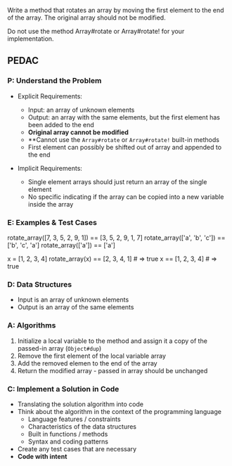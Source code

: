 Write a method that rotates an array by moving the first element to the end of the array. The original array should not be modified.

Do not use the method Array#rotate or Array#rotate! for your implementation.

## PEDAC

### P: Understand the Problem

- Explicit Requirements:
  - Input: an array of unknown elements
  - Output: an array with the same elements, but the first element has been added to the end
  - **Original array cannot be modified**
  - **Cannot use the `Array#rotate` or `Array#rotate!` built-in methods
  - First element can possibly be shifted out of array and appended to the end

- Implicit Requirements:
  - Single element arrays should just return an array of the single element
  - No specific indicating if the array can be copied into a new variable inside the array

### E: Examples & Test Cases

rotate_array([7, 3, 5, 2, 9, 1]) == [3, 5, 2, 9, 1, 7]
rotate_array(['a', 'b', 'c']) == ['b', 'c', 'a']
rotate_array(['a']) == ['a']

x = [1, 2, 3, 4]
rotate_array(x) == [2, 3, 4, 1]   # => true
x == [1, 2, 3, 4]                 # => true

### D: Data Structures

- Input is an array of unknown elements
- Output is an array of the same elements

### A: Algorithms

1. Initialize a local variable to the method and assign it a copy of the passed-in array (`Object#dup`)
2. Remove the first element of the local variable array
3. Add the removed elemen to the end of the array
4. Return the modified array - passed in array should be unchanged

### C: Implement a Solution in Code

- Translating the solution algorithm into code
- Think about the algorithm in the context of the programming language
  - Language features / constraints
  - Characteristics of the data structures
  - Built in functions / methods
  - Syntax and coding patterns
- Create any test cases that are necessary
- **Code with intent**